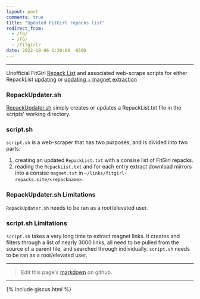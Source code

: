 ```yaml
---
layout: post
comments: true
title: "Updated FitGirl repacks list"
redirect_from:
  - /fg/
  - /FG/
  - /fitgirl/
date: 2022-10-06 1:30:00 -0500
---
```

---

Unofficial FitGirl [Repack List](https://files.serverboi.org/s/RepackList.txt) and associated web-scrape scripts for either RepackList [updating](https://github.com/JakeTurner616/FitGirl-Repack-List/blob/main/RepackUpdater.sh) or [updating + magnet extraction](https://github.com/JakeTurner616/FitGirl-Repack-List/blob/main/script.sh)

### RepackUpdater.sh

[RepackUpdater.sh](https://github.com/JakeTurner616/FitGirl-Repack-List/blob/main/RepackUpdater.sh) simply creates or updates a RepackList.txt file in the scripts' working directory.

### script.sh

`script.sh` is a web-scraper that has two purposes, and is divided into two parts:

1. creating an updated `RepackList.txt` with a consise list of FitGirl repacks.
2. reading the `RepackList.txt` and for each entry extract download mirrors into a consise `magnet.txt` in `~/links/fitgirl-repacks.site/<repackname>`.

### RepackUpdater.sh Limitations

`RepackUpdater.sh` needs to be ran as a root/elevated user.

### script.sh Limitations

`script.sh` takes a very long time to extract magnet links. It creates and filters through a list of nearly 3000 links, all need to be pulled from the source of a parent file, and searched through individually.
`script.sh` needs to be ran as a root/elevated user.

---

> Edit this page's <a href="https://github.com/JakeTurner616/JakeTurner616.github.io/blob/main/{{page.path}}">markdown</a> on github.

---

{% include giscus.html %}
